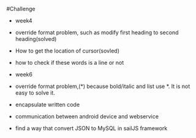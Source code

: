 #Challenge
* week4
 * override format problem, such as modify first heading to second heading(solved)
 * How to get the location of cursor(sovled)
 * how to check if these words is a line or not 

* week6
 * override format problem,(*) because bold/italic and list use *. It is not easy to solve it.
 * encapsulate written code
 * communication between android device and webservice
 * find a way that convert JSON to MySQL in sailJS framework

